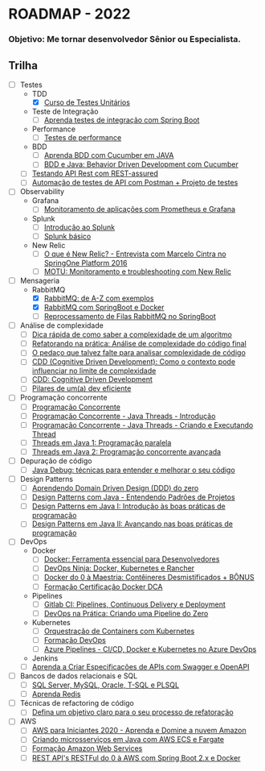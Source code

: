 # ROADMAP - 2022
### Objetivo: Me tornar desenvolvedor Sênior ou Especialista.

## Trilha
- [ ] Testes
  - TDD
    - [x] [Curso de Testes Unitários](https://www.udemy.com/course/testes-unitarios-em-java/)
  - Teste de Integração
    - [ ] [Aprenda testes de integração com Spring Boot](https://www.udemy.com/course/testes-de-integracao-com-spring-boot/)
  - Performance 
    - [ ] [Testes de performance](https://www.udemy.com/course/testes-de-performance-com-jmeter-basico-ao-avancado/)
  - BDD
    - [ ] [Aprenda BDD com Cucumber em JAVA](https://www.udemy.com/course/cucumber-java/)
    - [ ] [BDD e Java: Behavior Driven Development com Cucumber](https://www.alura.com.br/curso-online-bdd-cucumber-java)
  - [ ] [Testando API Rest com REST-assured](https://www.udemy.com/course/testando-api-rest-com-rest-assured/)
  - [ ] [Automação de testes de API com Postman + Projeto de testes](https://www.udemy.com/course/automacao-de-testes-de-api-com-postman-projeto-de-testes/)
- [ ] Observability
  - Grafana
    - [ ] [Monitoramento de aplicações com Prometheus e Grafana](https://www.udemy.com/course/monitorando-aplicacoes-com-prometheus-e-grafana/)
  - Splunk
    - [ ] [Introdução ao Splunk](https://www.udemy.com/course/introducao-ao-splunk/)
    - [ ] [Splunk básico](https://www.youtube.com/watch?v=oKZ3_e-9Q7I&list=PL8vOoYAs_ySxS_b0mFeSbPe8q-VDyX55w)
  - New Relic
    - [ ] [O que é New Relic? - Entrevista com Marcelo Cintra no SpringOne Platform 2016](https://www.youtube.com/watch?v=l0niBGRWk-A)
    - [ ] [MOTU: Monitoramento e troubleshooting com New Relic](https://www.youtube.com/watch?v=5TS2JUxDV9c)
- [ ] Mensageria
  - RabbitMQ
    - [x] [RabbitMQ: de A-Z com exemplos](https://www.udemy.com/course/rabbitmq-de-a-z/)
    - [x] [RabbitMQ com SpringBoot e Docker](https://www.udemy.com/course/rabbitmq-com-springboot-e-docker/)
    - [ ] [Reprocessamento de Filas RabbitMQ no SpringBoot](https://www.udemy.com/course/reprocessamento-de-filas-rabbitmq-no-springboot/)
- [ ] Análise de complexidade
  - [ ] [Dica rápida de como saber a complexidade de um algoritmo](https://www.youtube.com/watch?v=f--A1FK6KK4)
  - [ ] [Refatorando na prática: Análise de complexidade do código final](https://www.youtube.com/watch?v=ffAFTRgYBi8)
  - [ ] [O pedaço que talvez falte para analisar complexidade de código](https://www.youtube.com/watch?v=QKK7vDZYo5I)
  - [ ] [CDD (Cognitive Driven Development): Como o contexto pode influenciar no limite de complexidade](https://www.youtube.com/watch?v=NwYjSgEivyU)
  - [ ] [CDD: Cognitive Driven Development](https://www.youtube.com/watch?v=rqw_Jnv6ZX4)
  - [ ] [Pilares de um(a) dev eficiente](https://www.youtube.com/playlist?list=PLVHlvMRWE0Y4WmkV47XaWeF-Xfl_lGq8S)
- [ ] Programação concorrente
  - [ ] [Programação Concorrente](https://www.youtube.com/watch?v=FYKNHk3Ze8A)
  - [ ] [Programação Concorrente - Java Threads - Introdução](https://www.youtube.com/watch?v=bCmrhSma5bw)
  - [ ] [Programação Concorrente - Java Threads - Criando e Executando Thread](https://www.youtube.com/watch?v=4MetzKSvzqU)
  - [ ] [Threads em Java 1: Programação paralela](https://www.alura.com.br/curso-online-threads-java-1)
  - [ ] [Threads em Java 2: Programação concorrente avançada](https://www.alura.com.br/curso-online-threads-java-2)
- [ ] Depuração de código
  - [ ] [Java Debug: técnicas para entender e melhorar o seu código](https://www.alura.com.br/curso-online-java-debug)
- [ ] Design Patterns
  - [ ] [Aprendendo Domain Driven Design (DDD) do zero](https://www.udemy.com/course/aprendendo-domain-drive-design-ddd-do-zero/)
  - [ ] [Design Patterns com Java - Entendendo Padrões de Projetos](https://www.udemy.com/course/curso-design-patterns-java/)
  - [ ] [Design Patterns em Java I: Introdução às boas práticas de programação](https://www.alura.com.br/curso-online-introducao-design-patterns-java)
  - [ ] [Design Patterns em Java II: Avançando nas boas práticas de programação](https://www.alura.com.br/curso-online-avancando-design-patterns-java)
- [ ] DevOps
  - Docker 
    - [ ] [Docker: Ferramenta essencial para Desenvolvedores](https://www.udemy.com/course/curso-docker/)
    - [ ] [DevOps Ninja: Docker, Kubernetes e Rancher](https://www.udemy.com/course/devops-mao-na-massa-docker-kubernetes-rancher/)
    - [ ] [Docker do 0 à Maestria: Contêineres Desmistificados + BÔNUS](https://www.udemy.com/course/docker-do-zero-a-maestria-conteinerizacao-desmistificada/)
    - [ ] [Formação Certificação Docker DCA](https://www.alura.com.br/formacao-docker-dca)
  - Pipelines
    - [ ] [Gitlab CI: Pipelines, Continuous Delivery e Deployment](https://www.udemy.com/course/gitlab-ci-pipelines-continuous-delivery-e-deployment/)
    - [ ] [DevOps na Prática: Criando uma Pipeline do Zero](https://www.udemy.com/course/devops-na-pratica-criando-uma-pipeline-do-zero/)
  - Kubernetes 
    - [ ] [Orquestração de Containers com Kubernetes](https://www.udemy.com/course/orquestracao-de-containers-com-kubernetes/)
    - [ ] [Formação DevOps](https://www.alura.com.br/formacao-devops)
    - [ ] [Azure Pipelines - CI/CD, Docker e Kubernetes no Azure DevOps](https://www.udemy.com/course/azurepipelines/)
  - Jenkins
  - [ ] [Aprenda a Criar Especificações de APIs com Swagger e OpenAPI](https://www.udemy.com/course/aprenda-a-criar-especificacoes-de-apis-com-swagger-e-openapi/)
- [ ] Bancos de dados relacionais e SQL
  - [ ] [SQL Server, MySQL, Oracle, T-SQL e PLSQL](https://www.udemy.com/course/bancos-de-dados-relacionais-basico-avancado/)
  - [ ] [Aprenda Redis](https://www.udemy.com/course/aprenda-redis/)
- [ ] Técnicas de refactoring de código
  - [ ] [Defina um objetivo claro para o seu processo de refatoração](https://www.youtube.com/watch?v=J1Vo4o2e1Ug)
- [ ] AWS
  - [ ] [AWS para Iniciantes 2020 - Aprenda e Domine a nuvem Amazon](https://www.udemy.com/course/aws-iniciantes-domine-a-nuvem-aws/)
  - [ ] [Criando microsserviços em Java com AWS ECS e Fargate](https://www.udemy.com/course/aws-ecs-fargate-java/)
  - [ ] [Formação Amazon Web Services](https://www.alura.com.br/formacao-amazon-web-services)
  - [ ] [REST API's RESTFul do 0 à AWS com Spring Boot 2.x e Docker](https://www.udemy.com/course/restful-apis-do-0-a-nuvem-com-springboot-e-docker/)
